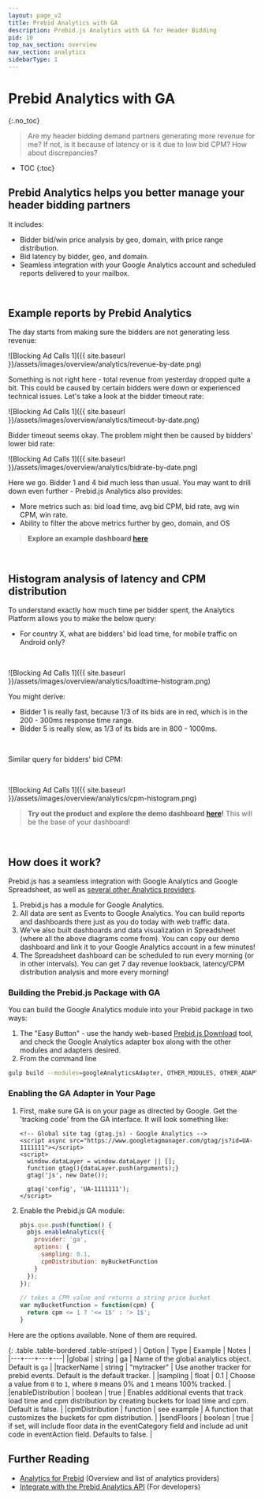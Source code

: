 ```yaml
---
layout: page_v2
title: Prebid Analytics with GA
description: Prebid.js Analytics with GA for Header Bidding
pid: 10
top_nav_section: overview
nav_section: analytics
sidebarType: 1
---
```




# Prebid Analytics with GA

{:.no_toc}

> Are my header bidding demand partners generating more revenue for me? If not, is it because of latency or is it due to low bid CPM? How about discrepancies?

- TOC
{:toc}

## Prebid Analytics helps you better manage your header bidding partners

It includes:

- Bidder bid/win price analysis by geo, domain, with price range distribution.
- Bid latency by bidder, geo, and domain.
- Seamless integration with your Google Analytics account and scheduled reports delivered to your mailbox.

<br />

## Example reports by Prebid Analytics

The day starts from making sure the bidders are not generating less revenue:

![Blocking Ad Calls 1]({{ site.baseurl }}/assets/images/overview/analytics/revenue-by-date.png)

Something is not right here - total revenue from yesterday dropped quite a bit. This could be caused by certain bidders were down or experienced technical issues. Let's take a look at the bidder timeout rate:

![Blocking Ad Calls 1]({{ site.baseurl }}/assets/images/overview/analytics/timeout-by-date.png)

Bidder timeout seems okay. The problem might then be caused by bidders' lower bid rate:

![Blocking Ad Calls 1]({{ site.baseurl }}/assets/images/overview/analytics/bidrate-by-date.png)

Here we go. Bidder 1 and 4 bid much less than usual. You may want to drill down even further - Prebid.js Analytics also provides:

- More metrics such as: bid load time, avg bid CPM, bid rate, avg win CPM, win rate.
- Ability to filter the above metrics further by geo, domain, and OS

> **Explore an example dashboard <a href="https://docs.google.com/spreadsheets/d/11czzvF5wczKoWGMrGgz0NFEOM7wsnAISbp_MpmGzogU/edit?usp=sharing" target="_blank">here</a>**

<br />

## Histogram analysis of latency and CPM distribution

To understand exactly how much time per bidder spent, the Analytics Platform allows you to make the below query:

- For country X, what are bidders' bid load time, for mobile traffic on Android only?

<br />

![Blocking Ad Calls 1]({{ site.baseurl }}/assets/images/overview/analytics/loadtime-histogram.png)

You might derive:

- Bidder 1 is really fast, because 1/3 of its bids are in red, which is in the 200 - 300ms response time range.
- Bidder 5 is really slow, as 1/3 of its bids are in 800 - 1000ms.

<br />

Similar query for bidders' bid CPM:

<br />

![Blocking Ad Calls 1]({{ site.baseurl }}/assets/images/overview/analytics/cpm-histogram.png)

> **Try out the product and explore the demo dashboard <a href="https://docs.google.com/spreadsheets/d/11czzvF5wczKoWGMrGgz0NFEOM7wsnAISbp_MpmGzogU/edit?usp=sharing" target="_blank">here</a>!** This will be the base of your dashboard!

<br />

## How does it work?

Prebid.js has a seamless integration with Google Analytics and Google Spreadsheet, as well as [several other Analytics providers](/overview/analytics.html).

1. Prebid.js has a module for Google Analytics.
2. All data are sent as Events to Google Analytics. You can build reports and dashboards there just as you do today with web traffic data.
3. We've also built dashboards and data visualization in Spreadsheet (where all the above diagrams come from). You can copy our demo dashboard and link it to your Google Analytics account in a few minutes!
4. The Spreadsheet dashboard can be scheduled to run every morning (or in other intervals). You can get 7 day revenue lookback, latency/CPM distribution analysis and more every morning!

### Building the Prebid.js Package with GA

You can build the Google Analytics module into your Prebid package in two ways:

1. The "Easy Button" - use the handy web-based [Prebid.js Download](/download.html) tool, and check the Google Analytics adapter box along with the other modules and adapters desired.
2. From the command line

```bash
gulp build --modules=googleAnalyticsAdapter, OTHER_MODULES, OTHER_ADAPTERS, ...
```

### Enabling the GA Adapter in Your Page

1. First, make sure GA is on your page as directed by Google. Get the 'tracking code' from the GA interface. It will look something like:

    ```htmk
    <!-- Global site tag (gtag.js) - Google Analytics -->
    <script async src="https://www.googletagmanager.com/gtag/js?id=UA-1111111"></script>
    <script>
      window.dataLayer = window.dataLayer || [];
      function gtag(){dataLayer.push(arguments);}
      gtag('js', new Date());

      gtag('config', 'UA-1111111');
    </script>
    ```

2. Enable the Prebid.js GA module:

    ```javascript
    pbjs.que.push(function() {
      pbjs.enableAnalytics({
        provider: 'ga',
        options: {
          sampling: 0.1,
          cpmDistribution: myBucketFunction
        }
      });
    });

    // takes a CPM value and returns a string price bucket
    var myBucketFunction = function(cpm) {
      return cpm <= 1 ? '<= 1$' : '> 1$';
    }
    ```

Here are the options available. None of them are required.

{: .table .table-bordered .table-striped }
| Option | Type | Example | Notes |
|---+---+---+---|
|global | string | ga | Name of the global analytics object. Default is `ga` |
|trackerName | string | "mytracker" | Use another tracker for prebid events. Default is the default tracker. |
|sampling | float | 0.1 | Choose a value from `0` to `1`, where `0` means 0% and `1` means 100% tracked. |
|enableDistribution | boolean | true | Enables additional events that track load time and cpm distribution by creating buckets for load time and cpm. Default is false. |
|cpmDistribution | function | see example | A function that customizes the buckets for cpm distribution. |
|sendFloors | boolean | true | if set, will include floor data in the eventCategory field and include ad unit code in eventAction field. Defaults to false. |

## Further Reading

- [Analytics for Prebid](/overview/analytics.html) (Overview and list of analytics providers)
- [Integrate with the Prebid Analytics API](/dev-docs/integrate-with-the-prebid-analytics-api.html) (For developers)
